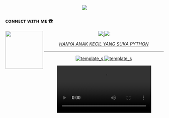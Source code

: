 <p align="center">
<img src="https://readme-typing-svg.herokuapp.com?color=E22FE4&width=380&height=45&lines=Welcome+To+My+Github;Futra+Xyynarra;Nice+To+Meet+You+...&center=true"></a>


### ᴄᴏɴɴᴇᴄᴛ ᴡɪᴛʜ ᴍᴇ ☎️
<img src="https://github.com/LuciverXploit/LuciverXploit/blob/main/ade7ba57bd941b801c79128ffc54cd60.jpg" width="120" height="120" align="left">
<center>
<p align="center">
  <a href="https://wa.me/qr/123456789011"><img src="https://img.shields.io/badge/WhatsApp-25D366?style=for-the-badge&logo=whatsapp&logoColor=white" />
  <a name=Futra Hacker&label=VIEWS&style=flat-square&color=orange" />
  <a href="https://github.com/FutraXs"><img src="https://img.shields.io/badge/-GitHub-black?style=flat-square&logo=github" /> 
</p>

_HANYA ANAK KECIL YANG SUKA PYTHON_
___




![template_s](https://github.com/LuciverXploit/LuciverXploit/blob/main/1609175355_tumblr_94801ee976e91e81d8a49d4fc7a2d9e2_e5bcd5dd_540.gif)
![template_s](https://github.com/LuciverXploit/LuciverXploit/blob/main/776ec0e4ae22eb7064b460c4836e61a8.jpg)

<video>
<source src="https://www.top4top.me/do.php?filename=top4top_mee01a8dde81461.mp4">
</video>
